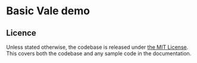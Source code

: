 # Basic Vale demo

## Licence

Unless stated otherwise, the codebase is released under [the MIT License][mit].
This covers both the codebase and any sample code in the documentation.

[mit]: LICENCE

